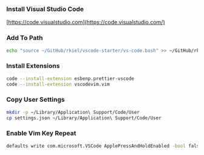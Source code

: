 ### Install Visual Studio Code

[https://code.visualstudio.com](https://code.visualstudio.com/)

### Add To Path

```bash
echo "source ~/GitHub/rkiel/vscode-starter/vs-code.bash" >> ~/GitHub/rkiel/osx-setup/dotfiles/bash_profile
```

### Install Extensions

```bash
code --install-extension esbenp.prettier-vscode
code --install-extension vscodevim.vim
```

### Copy User Settings

```bash
mkdir -p ~/Library/Application\ Support/Code/User
cp settings.json ~/Library/Application\ Support/Code/User
```

### Enable Vim Key Repeat

```bash
defaults write com.microsoft.VSCode ApplePressAndHoldEnabled -bool false
```
